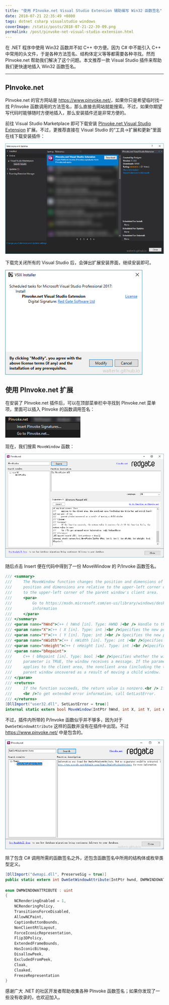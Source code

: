 ```yaml
---
title: "使用 PInvoke.net Visual Studio Extension 辅助编写 Win32 函数签名"
date: 2018-07-21 22:35:49 +0800
tags: dotnet csharp visualstudio windows
coverImage: /static/posts/2018-07-21-22-39-09.png
permalink: /post/pinvoke-net-visual-studio-extension.html
---
```


在 .NET 程序中使用 Win32 函数并不如 C++ 中方便。因为 C# 中不能引入 C++ 中常用的头文件，于是各种方法签名、结构体定义等等都需要各种寻找。然而 PInvoke.net 帮助我们解决了这个问题。本文推荐一款 Visual Studio 插件来帮助我们更快速地插入 Win32 函数签名。

---

<div id="toc"></div>

## PInvoke.net

PInvoke.net 的官方网站是 <https://www.pinvoke.net/>，如果你只是希望临时找一找 P/Invoke 函数调用的方法签名，那么直接去网站就能搜索。不过，如果你期望写代码时能够随时方便地插入，那么安装插件还是非常方便的。

前往 Visual Studio Marketplace 即可下载安装 [PInvoke.net Visual Studio Extension](https://marketplace.visualstudio.com/items?itemName=vs-publisher-306627.PInvokenetVisualStudioExtension) 扩展。不过，更推荐直接在 Visual Studio 的“工具->扩展和更新”里面在线下载安装插件：

![PInvoke.net Visual Studio Extension](/static/posts/2018-07-21-22-39-09.png)

下载完关闭所有的 Visual Studio 后，会弹出扩展安装界面，继续安装即可。

![安装扩展](/static/posts/2018-07-21-22-38-12.png)

## 使用 PInvoke.net 扩展

在安装了 PInvoke.net 插件后，可以在顶部菜单栏中寻找到 PInvoke.net 菜单项，里面可以插入 PInvoke 的函数调用签名：

![Insert PInvoke Signatures](/static/posts/2018-07-21-22-54-08.png)

现在，我们搜索 `MoveWindow` 函数：

![MoveWindow](/static/posts/2018-07-21-22-57-52.png)

随后点击 Insert 便在代码中得到了一份 MoveWindow 的 P/Invoke 函数签名。

```csharp
/// <summary>
///     The MoveWindow function changes the position and dimensions of the specified window. For a top-level window, the
///     position and dimensions are relative to the upper-left corner of the screen. For a child window, they are relative
///     to the upper-left corner of the parent window's client area.
///     <para>
///         Go to https://msdn.microsoft.com/en-us/library/windows/desktop/ms633534%28v=vs.85%29.aspx for more
///         information
///     </para>
/// </summary>
/// <param name="hWnd">C++ ( hWnd [in]. Type: HWND )<br /> Handle to the window.</param>
/// <param name="X">C++ ( X [in]. Type: int )<br />Specifies the new position of the left side of the window.</param>
/// <param name="Y">C++ ( Y [in]. Type: int )<br /> Specifies the new position of the top of the window.</param>
/// <param name="nWidth">C++ ( nWidth [in]. Type: int )<br />Specifies the new width of the window.</param>
/// <param name="nHeight">C++ ( nHeight [in]. Type: int )<br />Specifies the new height of the window.</param>
/// <param name="bRepaint">
///     C++ ( bRepaint [in]. Type: bool )<br />Specifies whether the window is to be repainted. If this
///     parameter is TRUE, the window receives a message. If the parameter is FALSE, no repainting of any kind occurs. This
///     applies to the client area, the nonclient area (including the title bar and scroll bars), and any part of the
///     parent window uncovered as a result of moving a child window.
/// </param>
/// <returns>
///     If the function succeeds, the return value is nonzero.<br /> If the function fails, the return value is zero.
///     <br />To get extended error information, call GetLastError.
/// </returns>
[DllImport("user32.dll", SetLastError = true)]
internal static extern bool MoveWindow(IntPtr hWnd, int X, int Y, int nWidth, int nHeight, bool bRepaint);
```

不过，插件内所带的 P/Invoke 函数似乎并不够多，因为对于 `DwmSetWindowAttribute` 这样的函数并没有在插件中出现。不过 <https://www.pinvoke.net/> 中是包含的。

![](/static/posts/2018-07-21-22-56-00.png)

除了包含 C# 调用所需的函数签名之外，还包含函数签名中所用的结构体或枚举类型定义。

```csharp
[DllImport("dwmapi.dll", PreserveSig = true)]
public static extern int DwmSetWindowAttribute(IntPtr hwnd, DWMWINDOWATTRIBUTE attr, ref int attrValue, int attrSize);

enum DWMWINDOWATTRIBUTE : uint
{ 
    NCRenderingEnabled = 1,
    NCRenderingPolicy,
    TransitionsForceDisabled,
    AllowNCPaint,
    CaptionButtonBounds,
    NonClientRtlLayout,
    ForceIconicRepresentation,
    Flip3DPolicy,
    ExtendedFrameBounds,
    HasIconicBitmap,
    DisallowPeek,
    ExcludedFromPeek,
    Cloak,
    Cloaked,
    FreezeRepresentation
}
```

感谢广大 .NET 的社区开发者帮助收集各种 PInvoke 函数签名；如果你发现了一些没有收录的，也欢迎加入。



